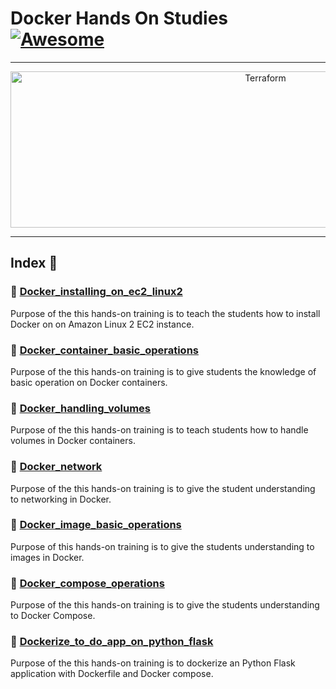 Docker Hands On Studies  [![Awesome](https://cdn.rawgit.com/sindresorhus/awesome/d7305f38d29fed78fa85652e3a63e154dd8e8829/media/badge.svg)](https://github.com/sindresorhus/awesome)
===============
<hr>

<p align="center">
    <img alt="Terraform" src="https://cdn.worldvectorlogo.com/logos/docker.svg" height="250" width="800">
</p>
<hr>

## Index 📜

### 🔖 [Docker_installing_on_ec2_linux2](https://github.com/latifyildirim/Docker_hands_on/tree/main/01-Installing-on-ec2-linux2)
Purpose of the this hands-on training is to teach the students how to install Docker on on Amazon Linux 2 EC2 instance.

### 🔖 [Docker_container_basic_operations](https://github.com/latifyildirim/Docker_hands_on/tree/main/02-Container-basic-operations)
Purpose of the this hands-on training is to give students the knowledge of basic operation on Docker containers.

### 🔖 [Docker_handling_volumes](https://github.com/latifyildirim/Docker_hands_on/tree/main/03-Handling-volumes)
Purpose of the this hands-on training is to teach students how to handle volumes in Docker containers. 

### 🔖 [Docker_network](https://github.com/latifyildirim/Docker_hands_on/tree/main/04-Network)
Purpose of the this hands-on training is to give the student understanding to networking in Docker.

### 🔖 [Docker_image_basic_operations](https://github.com/latifyildirim/Docker_hands_on/tree/main/05-Image-basic-operations)
Purpose of this hands-on training is to give the students understanding to images in Docker.

### 🔖 [Docker_compose_operations](https://github.com/latifyildirim/Docker_hands_on/tree/main/06-Compose-operations)
Purpose of the this hands-on training is to give the students understanding to Docker Compose.

### 🔖 [Dockerize_to_do_app_on_python_flask](https://github.com/latifyildirim/Docker_hands_on/tree/main/07-Dockerize-to-do-app-on-python-flask)
Purpose of the this hands-on training is to dockerize an Python Flask application with Dockerfile and Docker compose.